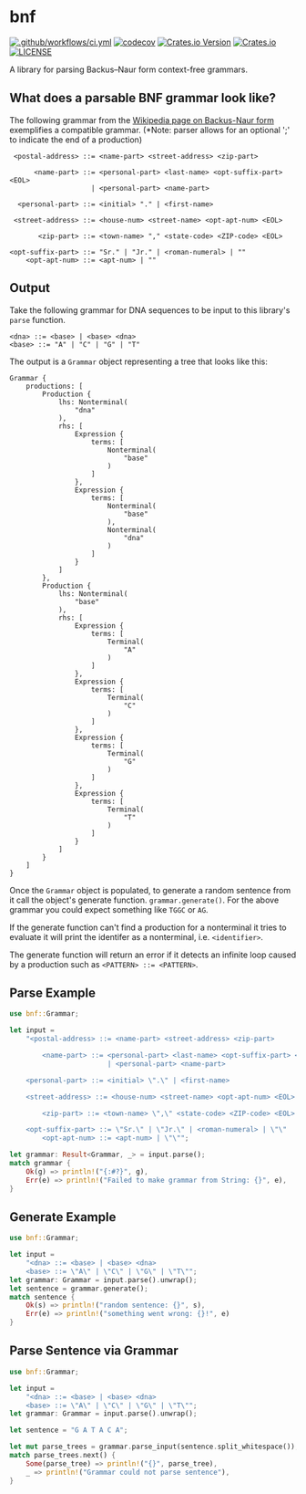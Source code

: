 # bnf

[![.github/workflows/ci.yml](https://github.com/shnewto/bnf/workflows/.github/workflows/ci.yml/badge.svg?branch=main)](https://github.com/shnewto/bnf/actions)
[![codecov](https://codecov.io/gh/shnewto/bnf/branch/main/graph/badge.svg?token=Pl9Xm3nyFD)](https://codecov.io/gh/shnewto/bnf)
[![Crates.io Version](https://img.shields.io/crates/v/bnf.svg)](https://crates.io/crates/bnf)
[![Crates.io](https://img.shields.io/crates/d/bnf.svg)](https://crates.io/crates/bnf)
[![LICENSE](https://img.shields.io/badge/license-MIT-blue.svg)](LICENSE)

A library for parsing Backus–Naur form context-free grammars.

## What does a parsable BNF grammar look like?

The following grammar from the
[Wikipedia page on Backus-Naur form](https://en.wikipedia.org/wiki/Backus%E2%80%93Naur_form#Example)
exemplifies a compatible grammar. (*Note: parser allows for an optional ';'
to indicate the end of a production)

```text
 <postal-address> ::= <name-part> <street-address> <zip-part>

      <name-part> ::= <personal-part> <last-name> <opt-suffix-part> <EOL>
                    | <personal-part> <name-part>

  <personal-part> ::= <initial> "." | <first-name>

 <street-address> ::= <house-num> <street-name> <opt-apt-num> <EOL>

       <zip-part> ::= <town-name> "," <state-code> <ZIP-code> <EOL>

<opt-suffix-part> ::= "Sr." | "Jr." | <roman-numeral> | ""
    <opt-apt-num> ::= <apt-num> | ""
```

## Output
Take the following grammar for DNA sequences to be input to this library's
`parse` function.
```text
<dna> ::= <base> | <base> <dna>
<base> ::= "A" | "C" | "G" | "T"
```

The output is a `Grammar` object representing a tree that looks like this:
```text
Grammar {
    productions: [
        Production {
            lhs: Nonterminal(
                "dna"
            ),
            rhs: [
                Expression {
                    terms: [
                        Nonterminal(
                            "base"
                        )
                    ]
                },
                Expression {
                    terms: [
                        Nonterminal(
                            "base"
                        ),
                        Nonterminal(
                            "dna"
                        )
                    ]
                }
            ]
        },
        Production {
            lhs: Nonterminal(
                "base"
            ),
            rhs: [
                Expression {
                    terms: [
                        Terminal(
                            "A"
                        )
                    ]
                },
                Expression {
                    terms: [
                        Terminal(
                            "C"
                        )
                    ]
                },
                Expression {
                    terms: [
                        Terminal(
                            "G"
                        )
                    ]
                },
                Expression {
                    terms: [
                        Terminal(
                            "T"
                        )
                    ]
                }
            ]
        }
    ]
}

```

Once the `Grammar` object is populated, to generate a random sentence from it
call the object's generate function. `grammar.generate()`. For the above grammar
you could expect something like `TGGC` or `AG`.

If the generate function can't find a production for a nonterminal it tries
to evaluate it will print the identifer as a nonterminal, i.e. `<identifier>`.

The generate function will return an error if it detects an infinite loop caused
by a production such as `<PATTERN> ::= <PATTERN>`.

## Parse Example

```rust
use bnf::Grammar;

let input =
    "<postal-address> ::= <name-part> <street-address> <zip-part>

        <name-part> ::= <personal-part> <last-name> <opt-suffix-part> <EOL>
                        | <personal-part> <name-part>

    <personal-part> ::= <initial> \".\" | <first-name>

    <street-address> ::= <house-num> <street-name> <opt-apt-num> <EOL>

        <zip-part> ::= <town-name> \",\" <state-code> <ZIP-code> <EOL>

    <opt-suffix-part> ::= \"Sr.\" | \"Jr.\" | <roman-numeral> | \"\"
        <opt-apt-num> ::= <apt-num> | \"\"";

let grammar: Result<Grammar, _> = input.parse();
match grammar {
    Ok(g) => println!("{:#?}", g),
    Err(e) => println!("Failed to make grammar from String: {}", e),
}
```
## Generate Example

```rust
use bnf::Grammar;

let input =
    "<dna> ::= <base> | <base> <dna>
    <base> ::= \"A\" | \"C\" | \"G\" | \"T\"";
let grammar: Grammar = input.parse().unwrap();
let sentence = grammar.generate();
match sentence {
    Ok(s) => println!("random sentence: {}", s),
    Err(e) => println!("something went wrong: {}!", e)
}
```

## Parse Sentence via Grammar
```rust
use bnf::Grammar;

let input =
    "<dna> ::= <base> | <base> <dna>
    <base> ::= \"A\" | \"C\" | \"G\" | \"T\"";
let grammar: Grammar = input.parse().unwrap();

let sentence = "G A T A C A";

let mut parse_trees = grammar.parse_input(sentence.split_whitespace());
match parse_trees.next() {
    Some(parse_tree) => println!("{}", parse_tree),
    _ => println!("Grammar could not parse sentence"),
}
```
